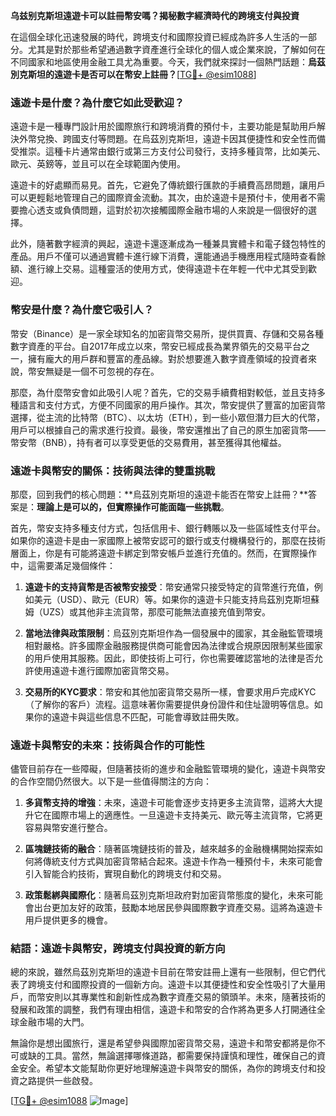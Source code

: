 **乌兹别克斯坦遠遊卡可以註冊幣安嗎？揭秘數字經濟時代的跨境支付與投資**

在這個全球化迅速發展的時代，跨境支付和國際投資已經成為許多人生活的一部分。尤其是對於那些希望通過數字資產進行全球化的個人或企業來說，了解如何在不同國家和地區使用金融工具尤為重要。今天，我們就來探討一個熱門話題：**烏茲別克斯坦的遠遊卡是否可以在幣安上註冊？**[[TG💪+ @esim1088](https://t.me/s/esim1088)]

### **遠遊卡是什麼？為什麼它如此受歡迎？**

遠遊卡是一種專門設計用於國際旅行和跨境消費的預付卡，主要功能是幫助用戶解決外幣兌換、跨國支付等問題。在烏茲別克斯坦，遠遊卡因其便捷性和安全性而備受推崇。這種卡片通常由銀行或第三方支付公司發行，支持多種貨幣，比如美元、歐元、英鎊等，並且可以在全球範圍內使用。

遠遊卡的好處顯而易見。首先，它避免了傳統銀行匯款的手續費高昂問題，讓用戶可以更輕鬆地管理自己的國際資金流動。其次，由於遠遊卡是預付卡，使用者不需要擔心透支或負債問題，這對於初次接觸國際金融市場的人來說是一個很好的選擇。

此外，隨著數字經濟的興起，遠遊卡還逐漸成為一種兼具實體卡和電子錢包特性的產品。用戶不僅可以通過實體卡進行線下消費，還能通過手機應用程式隨時查看餘額、進行線上交易。這種靈活的使用方式，使得遠遊卡在年輕一代中尤其受到歡迎。

### **幣安是什麼？為什麼它吸引人？**

幣安（Binance）是一家全球知名的加密貨幣交易所，提供買賣、存儲和交易各種數字資產的平台。自2017年成立以來，幣安已經成長為業界領先的交易平台之一，擁有龐大的用戶群和豐富的產品線。對於想要進入數字資產領域的投資者來說，幣安無疑是一個不可忽視的存在。

那麼，為什麼幣安會如此吸引人呢？首先，它的交易手續費相對較低，並且支持多種語言和支付方式，方便不同國家的用戶操作。其次，幣安提供了豐富的加密貨幣選擇，從主流的比特幣（BTC）、以太坊（ETH），到一些小眾但潛力巨大的代幣，用戶可以根據自己的需求進行投資。最後，幣安還推出了自己的原生加密貨幣——幣安幣（BNB），持有者可以享受更低的交易費用，甚至獲得其他權益。

### **遠遊卡與幣安的關係：技術與法律的雙重挑戰**

那麼，回到我們的核心問題：**烏茲別克斯坦的遠遊卡能否在幣安上註冊？**答案是：**理論上是可以的，但實際操作可能面臨一些挑戰**。

首先，幣安支持多種支付方式，包括信用卡、銀行轉賬以及一些區域性支付平台。如果你的遠遊卡是由一家國際上被幣安認可的銀行或支付機構發行的，那麼在技術層面上，你是有可能將遠遊卡綁定到幣安帳戶並進行充值的。然而，在實際操作中，這需要滿足幾個條件：

1. **遠遊卡的支持貨幣是否被幣安接受**：幣安通常只接受特定的貨幣進行充值，例如美元（USD）、歐元（EUR）等。如果你的遠遊卡只能支持烏茲別克斯坦蘇姆（UZS）或其他非主流貨幣，那麼可能無法直接充值到幣安。

2. **當地法律與政策限制**：烏茲別克斯坦作為一個發展中的國家，其金融監管環境相對嚴格。許多國際金融服務提供商可能會因為法律或合規原因限制某些國家的用戶使用其服務。因此，即使技術上可行，你也需要確認當地的法律是否允許使用遠遊卡進行國際加密貨幣交易。

3. **交易所的KYC要求**：幣安和其他加密貨幣交易所一樣，會要求用戶完成KYC（了解你的客戶）流程。這意味著你需要提供身份證件和住址證明等信息。如果你的遠遊卡與這些信息不匹配，可能會導致註冊失敗。

### **遠遊卡與幣安的未來：技術與合作的可能性**

儘管目前存在一些障礙，但隨著技術的進步和金融監管環境的變化，遠遊卡與幣安的合作空間仍然很大。以下是一些值得關注的方向：

1. **多貨幣支持的增強**：未來，遠遊卡可能會逐步支持更多主流貨幣，這將大大提升它在國際市場上的適應性。一旦遠遊卡支持美元、歐元等主流貨幣，它將更容易與幣安進行整合。

2. **區塊鏈技術的融合**：隨著區塊鏈技術的普及，越來越多的金融機構開始探索如何將傳統支付方式與加密貨幣結合起來。遠遊卡作為一種預付卡，未來可能會引入智能合約技術，實現自動化的跨境支付和交易。

3. **政策鬆綁與國際化**：隨著烏茲別克斯坦政府對加密貨幣態度的變化，未來可能會出台更加友好的政策，鼓勵本地居民參與國際數字資產交易。這將為遠遊卡用戶提供更多的機會。

### **結語：遠遊卡與幣安，跨境支付與投資的新方向**

總的來說，雖然烏茲別克斯坦的遠遊卡目前在幣安註冊上還有一些限制，但它們代表了跨境支付和國際投資的一個新方向。遠遊卡以其便捷性和安全性吸引了大量用戶，而幣安則以其專業性和創新性成為數字資產交易的領頭羊。未來，隨著技術的發展和政策的調整，我們有理由相信，遠遊卡和幣安的合作將為更多人打開通往全球金融市場的大門。

無論你是想出國旅行，還是希望參與國際加密貨幣交易，遠遊卡和幣安都將是你不可或缺的工具。當然，無論選擇哪條道路，都需要保持謹慎和理性，確保自己的資金安全。希望本文能幫助你更好地理解遠遊卡與幣安的關係，為你的跨境支付和投資之路提供一些啟發。

[[TG💪+ @esim1088](https://t.me/s/esim1088) ![Image](https://i.postimg.cc/4NQfJmqS/Snipaste-2025-05-13-00-14-12.png)]